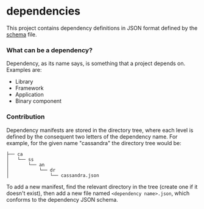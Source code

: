 dependencies
=============

This project contains dependency definitions in JSON format defined by the [schema](https://github.com/DependencyWatcher/dependencies/blob/master/dependency.json) file.

### What can be a dependency? ###

Dependency, as its name says, is something that a project depends on. Examples are:

 * Library
 * Framework
 * Application
 * Binary component

### Contribution ###

Dependency manifests are stored in the directory tree, where each level is defined by the
consequent two letters of the dependency name. For example, for the given name "cassandra"
the directory tree would be:

    ├── ca
    │   └── ss
    │       └── an
    │           └── dr
    │               └── cassandra.json


To add a new manifest, find the relevant directory in the tree (create one if it doesn't exist),
then add a new file named `<dependency name>.json`, which conforms to the dependency JSON schema.

